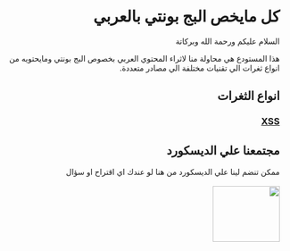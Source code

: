 # <h1 dir="rtl" align="right">كل مايخص البج بونتي بالعربي </h1>

<p dir="rtl" align="right">السلام عليكم ورحمة الله وبركاتة </p>
<p dir="rtl" align="right">
هذا المستودع هي محاولة منا لاثراء المحتوي العربي بخصوص البج بونتي ومايحتويه من انواع ثغرات الي تقنيات مختلفة الي مصادر متعددة.
</p>

## <h2 dir="rtl" align="right"> انواع الثغرات </h2>

<h3 dir="rtl" align="right"> <a href="/XSS/">XSS</a></h3>

## <h2 dir="rtl" align="right"> مجتمعنا علي الديسكورد </h2>

<p dir="rtl" align="right">
ممكن تنضم لينا علي الديسكورد من هنا لو عندك اي اقتراح او سؤال
<br>
<br>
<a href="https://discord.gg/T44Kd8xUQ9"><img width="120px" height="100px" src="https://external-content.duckduckgo.com/iu/?u=https%3A%2F%2Fwww.denofgeek.com%2Fwp-content%2Fuploads%2F2020%2F06%2FDiscord.png%3Ffit%3D1244%252C696&f=1&nofb=1"></a>
</p>
